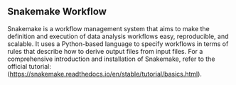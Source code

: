 
## Snakemake Workflow

Snakemake is a workflow management system that aims to make the definition and execution of data analysis workflows easy, reproducible, and scalable. It uses a Python-based language to specify workflows in terms of rules that describe how to derive output files from input files.
For a comprehensive introduction and installation of Snakemake, refer to the official tutorial: (https://snakemake.readthedocs.io/en/stable/tutorial/basics.html).
